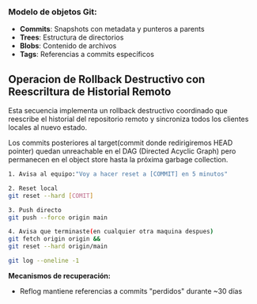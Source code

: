   

### Modelo de objetos Git:
- **Commits**: Snapshots con metadata y punteros a parents
- **Trees**: Estructura de directorios
- **Blobs**: Contenido de archivos
- **Tags**: Referencias a commits específicos
## Operacion de Rollback Destructivo con Reescriltura de Historial Remoto
Esta secuencia implementa un rollback destructivo coordinado que reescribe el historial del repositorio remoto y sincroniza todos los clientes locales al nuevo estado.

Los commits posteriores al target(commit donde redirigiremos HEAD pointer) quedan unreachable en el DAG (Directed Acyclic Graph) pero permanecen en el object store hasta la próxima garbage collection.


```bash
1. Avisa al equipo:"Voy a hacer reset a [COMMIT] en 5 minutos"

2. Reset local
git reset --hard [COMIT]

3. Push directo
git push --force origin main

4. Avisa que terminaste(en cualquier otra maquina despues)
git fetch origin origin &&
git reset --hard origin/main

git log --oneline -1

```


**Mecanismos de recuperación:**
- Reflog mantiene referencias a commits "perdidos" durante ~30 días
